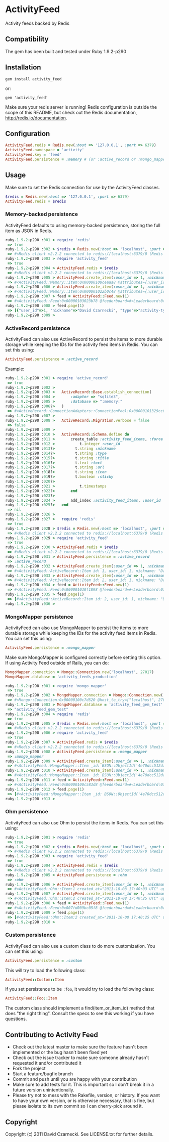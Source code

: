 # ActivityFeed

Activity feeds backed by Redis

## Compatibility

The gem has been built and tested under Ruby 1.9.2-p290

## Installation

`gem install activity_feed`

or:

`gem 'activity_feed'`

Make sure your redis server is running! Redis configuration is outside the scope of this README, but 
check out the Redis documentation, http://redis.io/documentation.

## Configuration

```ruby
ActivityFeed.redis = Redis.new(:host => '127.0.0.1', :port => 6379)
ActivityFeed.namespace = 'activity'
ActivityFeed.key = 'feed'
ActivityFeed.persistence = :memory # (or :active_record or :mongo_mapper or :ohm)
```

## Usage

Make sure to set the Redis connection for use by the ActivityFeed classes.

```ruby
$redis = Redis.new(:host => '127.0.0.1', :port => 6379)
ActivityFeed.redis = $redis
```

### Memory-backed persistence

ActivityFeed defaults to using memory-backed persistence, storing the full item as JSON in Redis.

```ruby
ruby-1.9.2-p290 :001 > require 'redis'
 => true 
ruby-1.9.2-p290 :002 > $redis = Redis.new(:host => 'localhost', :port => 6379)
 => #<Redis client v2.2.2 connected to redis://localhost:6379/0 (Redis v2.2.12)> 
ruby-1.9.2-p290 :003 > require 'activity_feed'
 => true 
ruby-1.9.2-p290 :004 > ActivityFeed.redis = $redis
 => #<Redis client v2.2.2 connected to redis://localhost:6379/0 (Redis v2.2.12)> 
ruby-1.9.2-p290 :005 > ActivityFeed.create_item(:user_id => 1, :nickname => 'David Czarnecki', :type => 'activity-type', :text => 'Text')
 => #<ActivityFeed::Memory::Item:0x00000100ceaaa8 @attributes={:user_id=>1, :nickname=>"David Czarnecki", :type=>"activity-type", :text=>"Text"}, @user_id=1, @nickname="David Czarnecki", @type="activity-type", @text="Text"> 
ruby-1.9.2-p290 :006 > ActivityFeed.create_item(:user_id => 1, :nickname => 'David Czarnecki', :type => 'activity-type', :text => 'More text')
 => #<ActivityFeed::Memory::Item:0x000001022b0c48 @attributes={:user_id=>1, :nickname=>"David Czarnecki", :type=>"activity-type", :text=>"More text"}, @user_id=1, @nickname="David Czarnecki", @type="activity-type", @text="More text"> 
ruby-1.9.2-p290 :007 > feed = ActivityFeed::Feed.new(1)
 => #<ActivityFeed::Feed:0x00000103023b78 @feederboard=#<Leaderboard:0x00000103023a88 @leaderboard_name="activity:feed:1", @page_size=25, @redis_connection=#<Redis client v2.2.2 connected to redis://localhost:6379/0 (Redis v2.2.12)>>> 
ruby-1.9.2-p290 :008 > feed.page(1)
 => [{"user_id"=>1, "nickname"=>"David Czarnecki", "type"=>"activity-type", "text"=>"More text"}, {"user_id"=>1, "nickname"=>"David Czarnecki", "type"=>"activity-type", "text"=>"Text"}] 
ruby-1.9.2-p290 :009 > 
```

### ActiveRecord persistence

ActivityFeed can also use ActiveRecord to persist the items to more durable storage while 
keeping the IDs for the activity feed items in Redis. You can set this using:

```ruby
ActivityFeed.persistence = :active_record
```

Example:

```ruby
ruby-1.9.2-p290 :001 > require 'active_record'
 => true 
ruby-1.9.2-p290 :002 > 
ruby-1.9.2-p290 :003 >   ActiveRecord::Base.establish_connection(
ruby-1.9.2-p290 :004 >       :adapter => "sqlite3",
ruby-1.9.2-p290 :005 >       :database => ":memory:"
ruby-1.9.2-p290 :006?>   )
 => #<ActiveRecord::ConnectionAdapters::ConnectionPool:0x00000101329cc0 @spec=#<ActiveRecord::Base::ConnectionSpecification:0x00000101329d38 @config={:adapter=>"sqlite3", :database=>":memory:"}, @adapter_method="sqlite3_connection">, @reserved_connections={}, @connection_mutex=#<Monitor:0x00000101329bd0 @mon_owner=nil, @mon_count=0, @mon_mutex=#<Mutex:0x00000101329b80>>, @queue=#<MonitorMixin::ConditionVariable:0x00000101329b30 @monitor=#<Monitor:0x00000101329bd0 @mon_owner=nil, @mon_count=0, @mon_mutex=#<Mutex:0x00000101329b80>>, @cond=#<ConditionVariable:0x00000101329b08 @waiters=[], @waiters_mutex=#<Mutex:0x00000101329978>>>, @timeout=5, @size=5, @connections=[], @checked_out=[], @automatic_reconnect=true, @tables={}, @visitor=nil, @columns={}, @columns_hash={}, @column_defaults={}, @primary_keys={}> 
ruby-1.9.2-p290 :007 > 
ruby-1.9.2-p290 :008 >   ActiveRecord::Migration.verbose = false
 => false 
ruby-1.9.2-p290 :009 > 
ruby-1.9.2-p290 :010 >   ActiveRecord::Schema.define do
ruby-1.9.2-p290 :011 >       create_table :activity_feed_items, :force => true do |t|
ruby-1.9.2-p290 :012 >           t.integer :user_id
ruby-1.9.2-p290 :013?>         t.string :nickname
ruby-1.9.2-p290 :014?>         t.string :type
ruby-1.9.2-p290 :015?>         t.string :title
ruby-1.9.2-p290 :016?>         t.text :text
ruby-1.9.2-p290 :017?>         t.string :url
ruby-1.9.2-p290 :018?>         t.string :icon
ruby-1.9.2-p290 :019?>         t.boolean :sticky
ruby-1.9.2-p290 :020?>         
ruby-1.9.2-p290 :021 >           t.timestamps
ruby-1.9.2-p290 :022?>       end
ruby-1.9.2-p290 :023?>   
ruby-1.9.2-p290 :024 >       add_index :activity_feed_items, :user_id
ruby-1.9.2-p290 :025?>   end
 => nil 
ruby-1.9.2-p290 :026 > 
ruby-1.9.2-p290 :027 >   require 'redis'
 => true 
ruby-1.9.2-p290 :028 > $redis = Redis.new(:host => 'localhost', :port => 6379)
 => #<Redis client v2.2.2 connected to redis://localhost:6379/0 (Redis v2.2.12)> 
ruby-1.9.2-p290 :029 > require 'activity_feed'
 => true 
ruby-1.9.2-p290 :030 > ActivityFeed.redis = $redis
 => #<Redis client v2.2.2 connected to redis://localhost:6379/0 (Redis v2.2.12)> 
ruby-1.9.2-p290 :031 > ActivityFeed.persistence = :active_record
 => :active_record 
ruby-1.9.2-p290 :032 > ActivityFeed.create_item(:user_id => 1, :nickname => 'David Czarnecki', :type => 'activity-type', :text => 'Text')
 => #<ActivityFeed::ActiveRecord::Item id: 1, user_id: 1, nickname: "David Czarnecki", type: nil, title: nil, text: "Text", url: nil, icon: nil, sticky: nil, created_at: "2011-09-14 15:08:22", updated_at: "2011-09-14 15:08:22"> 
ruby-1.9.2-p290 :033 > ActivityFeed.create_item(:user_id => 1, :nickname => 'David Czarnecki', :type => 'activity-type', :text => 'More text')
 => #<ActivityFeed::ActiveRecord::Item id: 2, user_id: 1, nickname: "David Czarnecki", type: nil, title: nil, text: "More text", url: nil, icon: nil, sticky: nil, created_at: "2011-09-14 15:08:25", updated_at: "2011-09-14 15:08:25"> 
ruby-1.9.2-p290 :034 > feed = ActivityFeed::Feed.new(1)
 => #<ActivityFeed::Feed:0x000001030f1898 @feederboard=#<Leaderboard:0x000001030f1578 @leaderboard_name="activity:feed:1", @page_size=25, @redis_connection=#<Redis client v2.2.2 connected to redis://localhost:6379/0 (Redis v2.2.12)>>> 
ruby-1.9.2-p290 :035 > feed.page(1)
 => [#<ActivityFeed::ActiveRecord::Item id: 2, user_id: 1, nickname: "David Czarnecki", type: nil, title: nil, text: "More text", url: nil, icon: nil, sticky: nil, created_at: "2011-09-14 15:08:25", updated_at: "2011-09-14 15:08:25">, #<ActivityFeed::ActiveRecord::Item id: 1, user_id: 1, nickname: "David Czarnecki", type: nil, title: nil, text: "Text", url: nil, icon: nil, sticky: nil, created_at: "2011-09-14 15:08:22", updated_at: "2011-09-14 15:08:22">] 
ruby-1.9.2-p290 :036 > 
```

### MongoMapper persistence

ActivityFeed can also use MongoMapper to persist the items to more durable storage while 
keeping the IDs for the activity feed items in Redis. You can set this using:

```ruby
ActivityFeed.persistence = :mongo_mapper
```

Make sure MongoMapper is configured correctly before setting this option. 
If using Activity Feed outside of Rails, you can do: 

```ruby
MongoMapper.connection = Mongo::Connection.new('localhost', 27017)
MongoMapper.database = 'activity_feeds_production'
```

```ruby
ruby-1.9.2-p290 :001 > require 'mongo_mapper'
 => true 
ruby-1.9.2-p290 :002 > MongoMapper.connection = Mongo::Connection.new('localhost', 27017)
 => #<Mongo::Connection:0x00000100c7d520 @host_to_try=["localhost", 27017], @port=nil, @host=nil, @slave_ok=nil, @auths=[], @id_lock=#<Mutex:0x00000100c7d480>, @pool_size=1, @timeout=5.0, @op_timeout=nil, @connection_mutex=#<Mutex:0x00000100c7d458>, @safe=false, @safe_mutexes={#<TCPSocket:(closed)>=>#<Mutex:0x00000100c6f8a8>, #<TCPSocket:fd 5>=>#<Mutex:0x00000100c6db70>}, @queue=#<ConditionVariable:0x00000100c7d390 @waiters=[], @waiters_mutex=#<Mutex:0x00000100c7d340>>, @primary=["localhost", 27017], @primary_pool=#<Mongo::Pool:0x00000100c6f128 @connection=#<Mongo::Connection:0x00000100c7d520 ...>, @port=27017, @host="localhost", @size=1, @timeout=5.0, @connection_mutex=#<Mutex:0x00000100c6f100>, @queue=#<ConditionVariable:0x00000100c6f0b0 @waiters=[], @waiters_mutex=#<Mutex:0x00000100c6f060>>, @socket_ops={#<TCPSocket:fd 5>=>[]}, @sockets=[#<TCPSocket:fd 5>], @pids={#<TCPSocket:fd 5>=>61344}, @checked_out=[]>, @logger=nil, @read_primary=true> 
ruby-1.9.2-p290 :003 > MongoMapper.database = 'activity_feed_gem_test'
 => "activity_feed_gem_test" 
ruby-1.9.2-p290 :004 > require 'redis'
 => true 
ruby-1.9.2-p290 :005 > $redis = Redis.new(:host => 'localhost', :port => 6379)
 => #<Redis client v2.2.2 connected to redis://localhost:6379/0 (Redis v2.2.12)> 
ruby-1.9.2-p290 :006 > require 'activity_feed'
 => true 
ruby-1.9.2-p290 :007 > ActivityFeed.redis = $redis
 => #<Redis client v2.2.2 connected to redis://localhost:6379/0 (Redis v2.2.12)> 
ruby-1.9.2-p290 :008 > ActivityFeed.persistence = :mongo_mapper
 => :mongo_mapper 
ruby-1.9.2-p290 :009 > ActivityFeed.create_item(:user_id => 1, :nickname => 'David Czarnecki', :type => 'activity-type', :text => 'Text')
 => #<ActivityFeed::MongoMapper::Item _id: BSON::ObjectId('4e70dcc512dac1efa0000001'), created_at: 2011-09-14 16:56:37 UTC, nickname: "David Czarnecki", text: "Text", type: "activity-type", updated_at: 2011-09-14 16:56:37 UTC, user_id: 1> 
ruby-1.9.2-p290 :010 > ActivityFeed.create_item(:user_id => 1, :nickname => 'David Czarnecki', :type => 'activity-type', :text => 'More text')
 => #<ActivityFeed::MongoMapper::Item _id: BSON::ObjectId('4e70dcc512dac1efa0000003'), created_at: 2011-09-14 16:56:37 UTC, nickname: "David Czarnecki", text: "More text", type: "activity-type", updated_at: 2011-09-14 16:56:37 UTC, user_id: 1> 
ruby-1.9.2-p290 :011 > feed = ActivityFeed::Feed.new(1)
 => #<ActivityFeed::Feed:0x00000100c583d8 @feederboard=#<Leaderboard:0x00000100c58298 @leaderboard_name="activity:feed:1", @page_size=25, @redis_connection=#<Redis client v2.2.2 connected to redis://localhost:6379/0 (Redis v2.2.12)>>> 
ruby-1.9.2-p290 :012 > feed.page(1)
 => [#<ActivityFeed::MongoMapper::Item _id: BSON::ObjectId('4e70dcc512dac1efa0000003'), created_at: 2011-09-14 16:56:37 UTC, nickname: "David Czarnecki", text: "More text", type: "activity-type", updated_at: 2011-09-14 16:56:37 UTC, user_id: 1>, #<ActivityFeed::MongoMapper::Item _id: BSON::ObjectId('4e70dcc512dac1efa0000001'), created_at: 2011-09-14 16:56:37 UTC, nickname: "David Czarnecki", text: "Text", type: "activity-type", updated_at: 2011-09-14 16:56:37 UTC, user_id: 1>] 
ruby-1.9.2-p290 :013 > 
```

### Ohm persistence

ActivityFeed can also use Ohm to persist the items in Redis. You can set this using:

```ruby
ruby-1.9.2-p290 :001 > require 'redis'
 => true 
ruby-1.9.2-p290 :002 > $redis = Redis.new(:host => 'localhost', :port => 6379)
 => #<Redis client v2.2.2 connected to redis://localhost:6379/0 (Redis v2.2.5)> 
ruby-1.9.2-p290 :003 > require 'activity_feed'
 => true 
ruby-1.9.2-p290 :004 > ActivityFeed.redis = $redis
 => #<Redis client v2.2.2 connected to redis://localhost:6379/0 (Redis v2.2.5)> 
ruby-1.9.2-p290 :005 > ActivityFeed.persistence = :ohm
 => :ohm 
ruby-1.9.2-p290 :006 > ActivityFeed.create_item(:user_id => 1, :nickname => 'David Czarnecki', :type => 'activity-type', :text => 'Text')
 => #<ActivityFeed::Ohm::Item:1 created_at="2011-10-08 17:40:03 UTC" updated_at="2011-10-08 17:40:03 UTC" user_id=1 nickname="David Czarnecki" type="activity-type" title=nil text="Text" url=nil icon=nil sticky=nil> 
ruby-1.9.2-p290 :007 > ActivityFeed.create_item(:user_id => 1, :nickname => 'David Czarnecki', :type => 'activity-type', :text => 'More text')
 => #<ActivityFeed::Ohm::Item:2 created_at="2011-10-08 17:40:25 UTC" updated_at="2011-10-08 17:40:25 UTC" user_id=1 nickname="David Czarnecki" type="activity-type" title=nil text="More text" url=nil icon=nil sticky=nil> 
ruby-1.9.2-p290 :008 > feed = ActivityFeed::Feed.new(1)
 => #<ActivityFeed::Feed:0x007fd009bc05f8 @feederboard=#<Leaderboard:0x007fd009bc0508 @leaderboard_name="activity:feed:1", @page_size=25, @redis_connection=#<Redis client v2.2.2 connected to redis://localhost:6379/0 (Redis v2.2.5)>>> 
ruby-1.9.2-p290 :009 > feed.page(1)
 => [#<ActivityFeed::Ohm::Item:2 created_at="2011-10-08 17:40:25 UTC" updated_at="2011-10-08 17:40:25 UTC" user_id="1" nickname="David Czarnecki" type="activity-type" title=nil text="More text" url=nil icon=nil sticky=nil>, #<ActivityFeed::Ohm::Item:1 created_at="2011-10-08 17:40:03 UTC" updated_at="2011-10-08 17:40:03 UTC" user_id="1" nickname="David Czarnecki" type="activity-type" title=nil text="Text" url=nil icon=nil sticky=nil>] 
ruby-1.9.2-p290 :010 > 
```

### Custom persistence

ActivityFeed can also use a custom class to do more customization. You can set this using:

```ruby
ActivityFeed.persistence = :custom
```

This will try to load the following class:

```ruby
ActivityFeed::Custom::Item
```

If you set persistence to be `:foo`, it would try to load the following class:

```ruby
ActivityFeed::Foo::Item
```

The custom class should implement a find(item_or_item_id) method that does "the right thing". 
Consult the specs to see this working if you have questions.

## Contributing to Activity Feed

* Check out the latest master to make sure the feature hasn't been implemented or the bug hasn't been fixed yet
* Check out the issue tracker to make sure someone already hasn't requested it and/or contributed it
* Fork the project
* Start a feature/bugfix branch
* Commit and push until you are happy with your contribution
* Make sure to add tests for it. This is important so I don't break it in a future version unintentionally.
* Please try not to mess with the Rakefile, version, or history. If you want to have your own version, or is otherwise necessary, that is fine, but please isolate to its own commit so I can cherry-pick around it.

## Copyright

Copyright (c) 2011 David Czarnecki. See LICENSE.txt for further details.
